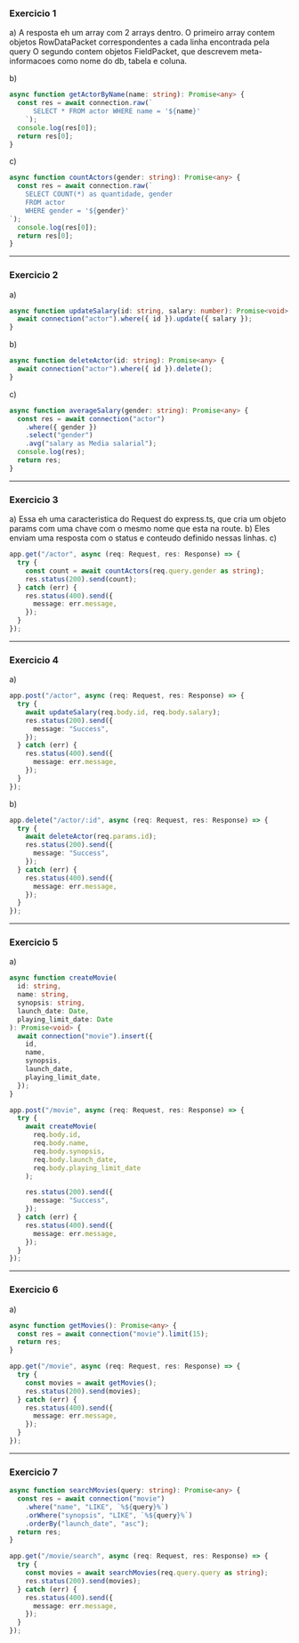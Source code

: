 ### Exercicio 1

a) A resposta eh um array com 2 arrays dentro.
O primeiro array contem objetos RowDataPacket correspondentes a cada linha encontrada pela query
O segundo contem objetos FieldPacket, que descrevem meta-informacoes como nome do db, tabela e coluna.

b)

```ts
async function getActorByName(name: string): Promise<any> {
  const res = await connection.raw(`
      SELECT * FROM actor WHERE name = '${name}'
    `);
  console.log(res[0]);
  return res[0];
}
```

c)

```ts
async function countActors(gender: string): Promise<any> {
  const res = await connection.raw(`
    SELECT COUNT(*) as quantidade, gender
    FROM actor
    WHERE gender = '${gender}'
`);
  console.log(res[0]);
  return res[0];
}
```

---

### Exercicio 2

a)

```ts
async function updateSalary(id: string, salary: number): Promise<void> {
  await connection("actor").where({ id }).update({ salary });
}
```

b)

```ts
async function deleteActor(id: string): Promise<any> {
  await connection("actor").where({ id }).delete();
}
```

c)

```ts
async function averageSalary(gender: string): Promise<any> {
  const res = await connection("actor")
    .where({ gender })
    .select("gender")
    .avg("salary as Media salarial");
  console.log(res);
  return res;
}
```

---

### Exercicio 3

a) Essa eh uma caracteristica do Request do express.ts, que cria um objeto params com uma chave com o mesmo nome que esta na route.
b) Eles enviam uma resposta com o status e conteudo definido nessas linhas.
c)

```ts
app.get("/actor", async (req: Request, res: Response) => {
  try {
    const count = await countActors(req.query.gender as string);
    res.status(200).send(count);
  } catch (err) {
    res.status(400).send({
      message: err.message,
    });
  }
});
```

---

### Exercicio 4

a)

```ts
app.post("/actor", async (req: Request, res: Response) => {
  try {
    await updateSalary(req.body.id, req.body.salary);
    res.status(200).send({
      message: "Success",
    });
  } catch (err) {
    res.status(400).send({
      message: err.message,
    });
  }
});
```

b)

```ts
app.delete("/actor/:id", async (req: Request, res: Response) => {
  try {
    await deleteActor(req.params.id);
    res.status(200).send({
      message: "Success",
    });
  } catch (err) {
    res.status(400).send({
      message: err.message,
    });
  }
});
```

---

### Exercicio 5

a)

```ts
async function createMovie(
  id: string,
  name: string,
  synopsis: string,
  launch_date: Date,
  playing_limit_date: Date
): Promise<void> {
  await connection("movie").insert({
    id,
    name,
    synopsis,
    launch_date,
    playing_limit_date,
  });
}
```

```ts
app.post("/movie", async (req: Request, res: Response) => {
  try {
    await createMovie(
      req.body.id,
      req.body.name,
      req.body.synopsis,
      req.body.launch_date,
      req.body.playing_limit_date
    );

    res.status(200).send({
      message: "Success",
    });
  } catch (err) {
    res.status(400).send({
      message: err.message,
    });
  }
});
```

---

### Exercicio 6

a)

```ts
async function getMovies(): Promise<any> {
  const res = await connection("movie").limit(15);
  return res;
}
```

```ts
app.get("/movie", async (req: Request, res: Response) => {
  try {
    const movies = await getMovies();
    res.status(200).send(movies);
  } catch (err) {
    res.status(400).send({
      message: err.message,
    });
  }
});
```

---

### Exercicio 7

```ts
async function searchMovies(query: string): Promise<any> {
  const res = await connection("movie")
    .where("name", "LIKE", `%${query}%`)
    .orWhere("synopsis", "LIKE", `%${query}%`)
    .orderBy("launch_date", "asc");
  return res;
}
```

```ts
app.get("/movie/search", async (req: Request, res: Response) => {
  try {
    const movies = await searchMovies(req.query.query as string);
    res.status(200).send(movies);
  } catch (err) {
    res.status(400).send({
      message: err.message,
    });
  }
});
```

